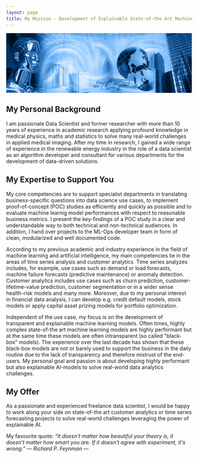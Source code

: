 ```yaml
---
layout: page
title: My Mission - Development of Explainable State-of-the Art Machine-Learning Models with Focus on Solving both Customer Analytics and Time Series Forecasting Challenges
---
```

![screenshot](images/artificial_intelligence.png)

## My Personal Background
I am passionate Data Scientist and former researcher with more than 10 years of experience in academic research applying profound knowledge in medical physics, maths and statistics to solve many real-world challenges in applied medical imaging. After my time in research, I gained a wide range of experience in the renewable energy industry in the role of a data scientist as an algorithm developer and consultant for various departments for the development of data-driven solutions.

## My Expertise to Support You
My core competencies are to support specialist departments in translating business-specific questions into data science use cases, to implement proof-of-concept (POC) studies as efficiently and quickly as possible and to evaluate machine learnig model performances with respect to reasonable business metrics. I present the key-findings of a POC study in a clear and understandable way to both technical and non-technical audiences. In addition, I hand over projects to the ML-Ops developer team in form of clean, modularized and well documented code.

According to my previous academic and industry experience in the field of machine learning and artificial intelligence, my main competencies lie in the areas of time series analysis and customer analytics. Time series analyzes includes, for example, use cases such as demand or load forecasts, machine failure forecasts (predictive maintenance) or anomaly detection. Customer analytics includes use cases such as churn prediction, customer-lifetime-value prediction, customer segmentation or in a wider sense health-risk models and many more. Moreover, due to my personal interest in financial data analysis, I can develop e.g. credit default models, stock models or apply capital asset prizing models for portfolio optimization.

Independent of the use case, my focus is on the development of  transparent and explainable machine learning models. Often times, highly complex state-of-the art machine learning models are highly performant but at the same time these models are often intransparent (so called "black-box" models). The experience over the last decade has shown that these black-box models are not or barely used to support the business in the daily routine due to the lack of transparency and therefore mistrust of the end-users. My personal goal and passion is about developing highly performant but also explainable AI-models to solve real-world data analytics challenges.

## My Offer 
As a passionate and experienced freelance data scientist, I would be happy to work along your side on state-of-the art customer analytics or time series forecasting projects to solve real-world challenges leveraging the power of explainable AI.


My favourite quote:
*“It doesn't matter how beautiful your theory is, it doesn't matter how smart you are. If it doesn't agree with experiment, it's wrong.” ― Richard P. Feynman ―*
